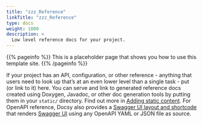 ```yaml
---
title: "zzz_Reference"
linkTitle: "zzz_Reference"
type: docs
weight: 1000
description: >
  Low level reference docs for your project.
---
```


{{% pageinfo %}}
This is a placeholder page that shows you how to use this template site.
{{% /pageinfo %}}

If your project has an API, configuration, or other reference - anything that users need to look up that’s at an even lower level than a single task - put (or link to it) here. You can serve and link to generated reference docs created using Doxygen,
Javadoc, or other doc generation tools by putting them in your `static/` directory. Find out more in [Adding static content](https://docsy.dev/docs/adding-content/content/#adding-static-content). For OpenAPI reference, Docsy also provides a [Swagger UI layout and shortcode](https://www.docsy.dev/docs/adding-content/shortcodes/#swaggerui) that renders [Swagger UI](https://swagger.io/tools/swagger-ui/) using any OpenAPI YAML or JSON file as source.
